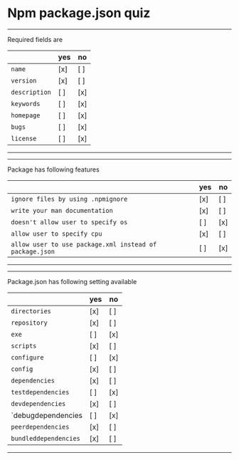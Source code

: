 # Npm package.json quiz

---

Required fields are

|               | yes    | no     |
| ------------- | ------ | ------ |
| `name`        |  [x]   |  [ ]   |
| `version`     |  [x]   |  [ ]   |
| `description` |  [ ]   |  [x]   |
| `keywords`    |  [ ]   |  [x]   |
| `homepage`    |  [ ]   |  [x]   |
| `bugs`        |  [ ]   |  [x]   |
| `license`     |  [ ]   |  [x]   |

---

---

Package has following features

|                                                                 | yes    | no     |
| --------------------------------------------------------------- | ------ | ------ |
| `ignore files by using .npmignore`                              |  [x]   |  [ ]   |
| `write your man documentation`                                  |  [x]   |  [ ]   |
| `doesn't allow user to specify os`                              |  [ ]   |  [x]   |
| `allow user to specify cpu`                                     |  [x]   |  [ ]   |
| `allow user to use package.xml instead of package.json`         |  [ ]   |  [x]   |

---

---

Package.json has following setting available

|                       | yes    | no     |
| --------------------- | ------ | ------ |
| `directories`         |  [x]   |  [ ]   |
| `repository`          |  [x]   |  [ ]   |
| `exe`                 |  [ ]   |  [x]   |
| `scripts`             |  [x]   |  [ ]   |
| `configure`           |  [ ]   |  [x]   |
| `config`              |  [x]   |  [ ]   |
| `dependencies`        |  [x]   |  [ ]   |
| `testdependencies`    |  [ ]   |  [x]   |
| `devdependencies`     |  [x]   |  [ ]   |
| `debugdependencies    |  [ ]   |  [x]   |
| `peerdependencies`    |  [x]   |  [ ]   |
| `bundleddependencies` |  [x]   |  [ ]   |

---
